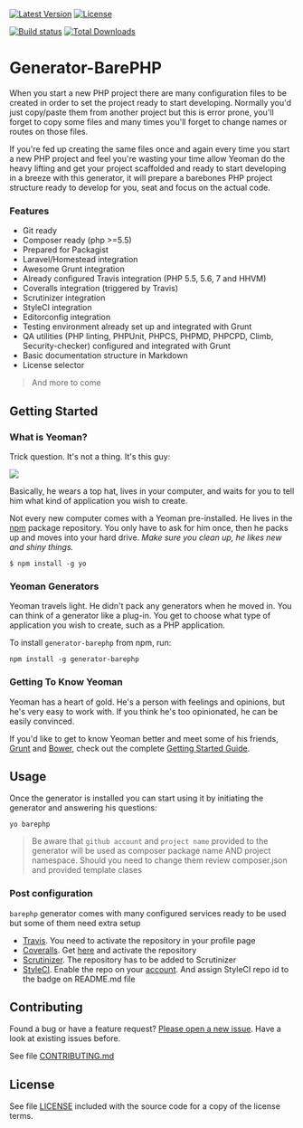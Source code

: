 [![Latest Version](https://img.shields.io/npm/v/generator-barephp.svg?style=flat-square)](https://npmjs.org/package/generator-barephp)
[![License](https://img.shields.io/github/license/juliangut/generator-barephp.svg?style=flat-square)](https://github.com/juliangut/generator-barephp/blob/master/LICENSE)

[![Build status](https://img.shields.io/travis/juliangut/generator-barephp.svg?style=flat-square)](https://travis-ci.org/juliangut/generator-barephp)
[![Total Downloads](https://img.shields.io/npm/dt/generator-barephp.svg?style=flat-square)](https://npmjs.org/package/generator-barephp)

# Generator-BarePHP

When you start a new PHP project there are many configuration files to be created in order to set the project ready to start developing. Normally you'd just copy/paste them from another project but this is error prone, you'll forget to copy some files and many times you'll forget to change names or routes on those files.

If you're fed up creating the same files once and again every time you start a new PHP project and feel you're wasting your time allow Yeoman do the heavy lifting and get your project scaffolded and ready to start developing in a breeze with this generator, it will prepare a barebones PHP project structure ready to develop for you, seat and focus on the actual code.

### Features

* Git ready
* Composer ready (php >=5.5)
* Prepared for Packagist
* Laravel/Homestead integration
* Awesome Grunt integration
* Already configured Travis integration (PHP 5.5, 5.6, 7 and HHVM)
* Coveralls integration (triggered by Travis)
* Scrutinizer integration
* StyleCI integration
* Editorconfig integration
* Testing environment already set up and integrated with Grunt
* QA utilities (PHP linting, PHPUnit, PHPCS, PHPMD, PHPCPD, Climb, Security-checker) configured and integrated with Grunt
* Basic documentation structure in Markdown
* License selector

> And more to come

## Getting Started

### What is Yeoman?

Trick question. It's not a thing. It's this guy:

![](http://i.imgur.com/JHaAlBJ.png)

Basically, he wears a top hat, lives in your computer, and waits for you to tell him what kind of application you wish to create.

Not every new computer comes with a Yeoman pre-installed. He lives in the [npm](https://npmjs.org) package repository. You only have to ask for him once, then he packs up and moves into your hard drive. *Make sure you clean up, he likes new and shiny things.*

```
$ npm install -g yo
```

### Yeoman Generators

Yeoman travels light. He didn't pack any generators when he moved in. You can think of a generator like a plug-in. You get to choose what type of application you wish to create, such as a PHP application.

To install `generator-barephp` from npm, run:

```
npm install -g generator-barephp
```

### Getting To Know Yeoman

Yeoman has a heart of gold. He's a person with feelings and opinions, but he's very easy to work with. If you think he's too opinionated, he can be easily convinced.

If you'd like to get to know Yeoman better and meet some of his friends, [Grunt](http://gruntjs.com) and [Bower](http://bower.io), check out the complete [Getting Started Guide](https://github.com/yeoman/yeoman/wiki/Getting-Started).

## Usage

Once the generator is installed you can start using it by initiating the generator and answering his questions:

```
yo barephp
```

> Be aware that `github account` and `project name` provided to the generator will be used as composer package name AND project namespace. Should you need to change them review composer.json and provided template clases

### Post configuration

`barephp` generator comes with many configured services ready to be used but some of them need extra setup

* [Travis](https://travis-ci.org). You need to activate the repository in your profile page
* [Coveralls](https://coveralls.io). Get [here](https://coveralls.io/repos/new) and activate the repository
* [Scrutinizer](https://scrutinizer-ci.com). The repository has to be added to Scrutinizer
* [StyleCI](https://styleci.io). Enable the repo on your [account](https://styleci.io/account). And assign StyleCI repo id to the badge on README.md file

## Contributing

Found a bug or have a feature request? [Please open a new issue](https://github.com/juliangut/generator-barephp/issues). Have a look at existing issues before.

See file [CONTRIBUTING.md](https://github.com/juliangut/generator-barephp/blob/master/CONTRIBUTING.md)

## License

See file [LICENSE](https://github.com/juliangut/generator-barephp/blob/master/LICENSE) included with the source code for a copy of the license terms.
